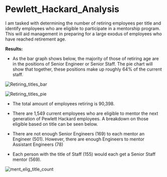 # Pewlett_Hackard_Analysis

I am tasked with determining the number of retiring employees per title and identify employees who are eligible to participate in a mentorship program. This will aid management in preparing for a large exodus of employees who have reached retirement age. 

**Results:**


* As the bar graph shows below, the majority of those of retiring age are in the positions of Senior Engineer or Senior Staff.    The pie chart will show that together, these positions make up roughly 64% of the current staff. 

![Retiring_titles_bar](https://user-images.githubusercontent.com/92542382/145750649-ba092cb7-062e-406a-842f-c03e7fc59baf.png)

![Retiring_titles_pie](https://user-images.githubusercontent.com/92542382/145750658-3531859d-4a7b-4f63-8f72-2b17eb510371.png)


* The total amount of employees retiring is 90,398.

* There are 1,549 current employees who are eligible to mentor the next generation of Pewlett Hackard employees.  A breakdown on those eligible based on title can be seen below. 

* There are not enough Senior Engineers (169) to each mentor  an Engineer (501). However, there are enough Engineers to mentor Assistant Engineers (78)

* Each person with the title of Staff (155) would each get a Senior Staff mentor (569).  

![ment_elig_title_count](https://user-images.githubusercontent.com/92542382/145750677-6989d83a-606f-4e4e-bd20-145190d01886.png)


